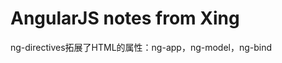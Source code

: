 AngularJS notes from Xing
=========================

ng-directives拓展了HTML的属性：ng-app，ng-model，ng-bind